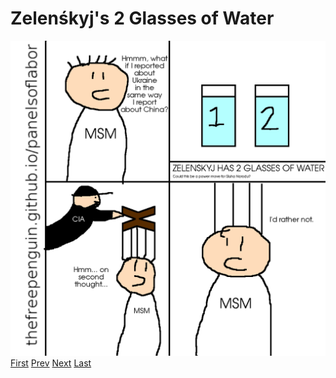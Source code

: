 # Zelenśkyj's 2 Glasses of Water
![](images/28.png)
[First](1.md) [Prev](27.md) [Next](last.md) [Last](last.md)
